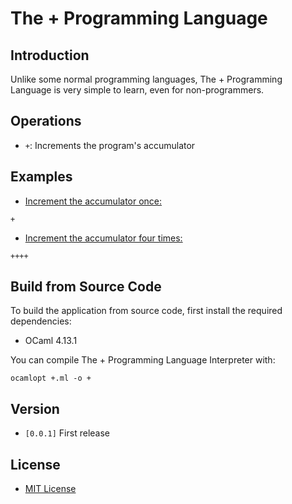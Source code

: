 # The + Programming Language

## Introduction
 Unlike some normal programming languages, The + Programming Language is very simple to learn, even for non-programmers.

## Operations
 - `+`: Increments the program's accumulator

## Examples
 - [Increment the accumulator once:](ex/a.+)
```
+
```
 - [Increment the accumulator four times:](ex/b.+)
```
++++
```

## Build from Source Code
 To build the application from source code, first install the required dependencies:
  - OCaml 4.13.1

 You can compile The + Programming Language Interpreter with:
 ``` 
 ocamlopt +.ml -o +
 ```

## Version
 - `[0.0.1]` First release

## License
 - [MIT License](license.txt)
